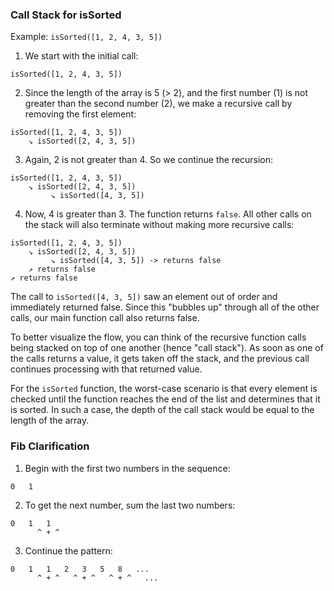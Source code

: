 ### Call Stack for isSorted

Example: `isSorted([1, 2, 4, 3, 5])`

1. We start with the initial call:
```
isSorted([1, 2, 4, 3, 5])
```

2. Since the length of the array is 5 (> 2), and the first number (1) is not greater than the second number (2), we make a recursive call by removing the first element:
```
isSorted([1, 2, 4, 3, 5])
    ↘ isSorted([2, 4, 3, 5])
```

3. Again, 2 is not greater than 4. So we continue the recursion:
```
isSorted([1, 2, 4, 3, 5])
    ↘ isSorted([2, 4, 3, 5])
         ↘ isSorted([4, 3, 5])
```

4. Now, 4 is greater than 3. The function returns `false`. All other calls on the stack will also terminate without making more recursive calls:
```
isSorted([1, 2, 4, 3, 5])
    ↘ isSorted([2, 4, 3, 5])
         ↘ isSorted([4, 3, 5]) -> returns false
    ↗ returns false
↗ returns false
```

The call to `isSorted([4, 3, 5])` saw an element out of order and immediately returned false. Since this "bubbles up" through all of the other calls, our main function call also returns false.

To better visualize the flow, you can think of the recursive function calls being stacked on top of one another (hence "call stack"). As soon as one of the calls returns a value, it gets taken off the stack, and the previous call continues processing with that returned value.

For the `isSorted` function, the worst-case scenario is that every element is checked until the function reaches the end of the list and determines that it is sorted. In such a case, the depth of the call stack would be equal to the length of the array.



### Fib Clarification

1. Begin with the first two numbers in the sequence:

```
0   1
```

2. To get the next number, sum the last two numbers:

```
0   1   1
      ^ + ^
```

3. Continue the pattern:

```
0   1   1   2   3   5   8   ...
      ^ + ^   ^ + ^   ^ + ^   ...
```

